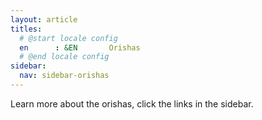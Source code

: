 ```yaml
---
layout: article
titles:
  # @start locale config
  en      : &EN       Orishas
  # @end locale config
sidebar:
  nav: sidebar-orishas
---
```


Learn more about the orishas, click the links in the sidebar.
